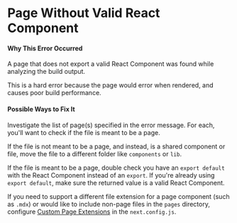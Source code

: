# Page Without Valid React Component

#### Why This Error Occurred

A page that does not export a valid React Component was found while analyzing the build output.

This is a hard error because the page would error when rendered, and causes poor build performance.

#### Possible Ways to Fix It

Investigate the list of page(s) specified in the error message.
For each, you'll want to check if the file is meant to be a page.

If the file is not meant to be a page, and instead, is a shared component or file, move the file to a different folder like `components` or `lib`.

If the file is meant to be a page, double check you have an `export default` with the React Component instead of an `export`. If you're already using `export default`, make sure the returned value is a valid React Component.

If you need to support a different file extension for a page component (such as `.mdx`) or would like to include non-page files in the `pages` directory, configure [Custom Page Extensions](https://nextjs.org/docs/api-reference/next.config.js/custom-page-extensions) in the `next.config.js`.
